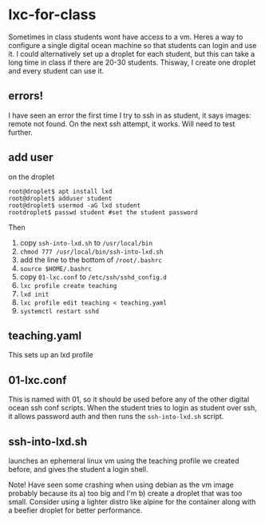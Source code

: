 # lxc-for-class
Sometimes in class students wont have access to a vm. 
Heres a way to configure a single digital ocean machine so that students can login and use it.
I could alternatively set up a droplet for each student, but this can take a long time in class if there are 20-30 students.
Thisway, I create one droplet and every student can use it.

## errors!
I have seen an error the first time I try to ssh in as student, it says images: remote not found. On the next ssh attempt, it works.
Will need to test further.

## add user
on the droplet 
```
root@droplet$ apt install lxd
root@droplet$ adduser student
root@droplet$ usermod -aG lxd student
rootdroplet$ passwd student #set the student password
```

Then 
1. copy `ssh-into-lxd.sh` to `/usr/local/bin`
1. `chmod 777 /usr/local/bin/ssh-into-lxd.sh`
1. add the line to the bottom of `/root/.bashrc`
1. `source $HOME/.bashrc`
1. copy `01-lxc.conf` to `/etc/ssh/sshd_config.d`
1. `lxc profile create teaching`
1. `lxd init`
1. `lxc profile edit teaching < teaching.yaml`
1. `systemctl restart sshd`

## teaching.yaml
This sets up an lxd profile 

## 01-lxc.conf
This is named with 01, so it should be used before any of the other digital ocean ssh conf scripts.
When the student tries to login as student over ssh, it allows password auth and then runs the `ssh-into-lxd.sh` script.

## ssh-into-lxd.sh
launches an ephemeral linux vm using the teaching profile we created before, and gives the student a login shell.

Note! Have seen some crashing when using debian as the vm image probably because its a) too big and I'm b) create a droplet that was too small.
Consider using a lighter distro like alpine for the container along with a beefier droplet for better performance.
